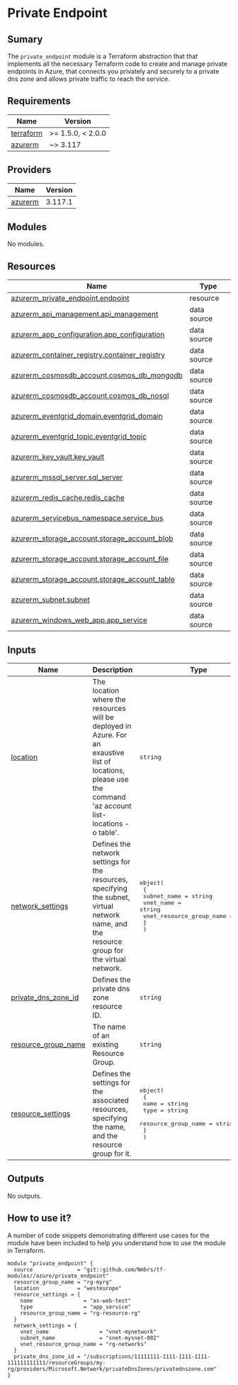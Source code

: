 <!-- BEGIN_TF_DOCS -->
# Private Endpoint

## Sumary

The `private_endpoint` module is a Terraform abstraction that that implements all the necessary
Terraform code to create and manage private endpoints in Azure, that connects you privately and securely to a private dns zone and allows private traffic to reach the service.

## Requirements

| Name | Version |
|------|---------|
| <a name="requirement_terraform"></a> [terraform](#requirement\_terraform) | >= 1.5.0, < 2.0.0 |
| <a name="requirement_azurerm"></a> [azurerm](#requirement\_azurerm) | ~> 3.117 |

## Providers

| Name | Version |
|------|---------|
| <a name="provider_azurerm"></a> [azurerm](#provider\_azurerm) | 3.117.1 |

## Modules

No modules.

## Resources

| Name | Type |
|------|------|
| [azurerm_private_endpoint.endpoint](https://registry.terraform.io/providers/hashicorp/azurerm/latest/docs/resources/private_endpoint) | resource |
| [azurerm_api_management.api_management](https://registry.terraform.io/providers/hashicorp/azurerm/latest/docs/data-sources/api_management) | data source |
| [azurerm_app_configuration.app_configuration](https://registry.terraform.io/providers/hashicorp/azurerm/latest/docs/data-sources/app_configuration) | data source |
| [azurerm_container_registry.container_registry](https://registry.terraform.io/providers/hashicorp/azurerm/latest/docs/data-sources/container_registry) | data source |
| [azurerm_cosmosdb_account.cosmos_db_mongodb](https://registry.terraform.io/providers/hashicorp/azurerm/latest/docs/data-sources/cosmosdb_account) | data source |
| [azurerm_cosmosdb_account.cosmos_db_nosql](https://registry.terraform.io/providers/hashicorp/azurerm/latest/docs/data-sources/cosmosdb_account) | data source |
| [azurerm_eventgrid_domain.eventgrid_domain](https://registry.terraform.io/providers/hashicorp/azurerm/latest/docs/data-sources/eventgrid_domain) | data source |
| [azurerm_eventgrid_topic.eventgrid_topic](https://registry.terraform.io/providers/hashicorp/azurerm/latest/docs/data-sources/eventgrid_topic) | data source |
| [azurerm_key_vault.key_vault](https://registry.terraform.io/providers/hashicorp/azurerm/latest/docs/data-sources/key_vault) | data source |
| [azurerm_mssql_server.sql_server](https://registry.terraform.io/providers/hashicorp/azurerm/latest/docs/data-sources/mssql_server) | data source |
| [azurerm_redis_cache.redis_cache](https://registry.terraform.io/providers/hashicorp/azurerm/latest/docs/data-sources/redis_cache) | data source |
| [azurerm_servicebus_namespace.service_bus](https://registry.terraform.io/providers/hashicorp/azurerm/latest/docs/data-sources/servicebus_namespace) | data source |
| [azurerm_storage_account.storage_account_blob](https://registry.terraform.io/providers/hashicorp/azurerm/latest/docs/data-sources/storage_account) | data source |
| [azurerm_storage_account.storage_account_file](https://registry.terraform.io/providers/hashicorp/azurerm/latest/docs/data-sources/storage_account) | data source |
| [azurerm_storage_account.storage_account_table](https://registry.terraform.io/providers/hashicorp/azurerm/latest/docs/data-sources/storage_account) | data source |
| [azurerm_subnet.subnet](https://registry.terraform.io/providers/hashicorp/azurerm/latest/docs/data-sources/subnet) | data source |
| [azurerm_windows_web_app.app_service](https://registry.terraform.io/providers/hashicorp/azurerm/latest/docs/data-sources/windows_web_app) | data source |

## Inputs

| Name | Description | Type | Default | Required |
|------|-------------|------|---------|:--------:|
| <a name="input_location"></a> [location](#input\_location) | The location where the resources will be deployed in Azure. For an exaustive list of locations, please use the command 'az account list-locations -o table'. | `string` | n/a | yes |
| <a name="input_network_settings"></a> [network\_settings](#input\_network\_settings) | Defines the network settings for the resources, specifying the subnet, virtual network name, and the resource group for the virtual network. | <pre>object(<br/>    {<br/>      subnet_name              = string<br/>      vnet_name                = string<br/>      vnet_resource_group_name = string<br/>    }<br/>  )</pre> | n/a | yes |
| <a name="input_private_dns_zone_id"></a> [private\_dns\_zone\_id](#input\_private\_dns\_zone\_id) | Defines the private dns zone resource ID. | `string` | n/a | yes |
| <a name="input_resource_group_name"></a> [resource\_group\_name](#input\_resource\_group\_name) | The name of an existing Resource Group. | `string` | n/a | yes |
| <a name="input_resource_settings"></a> [resource\_settings](#input\_resource\_settings) | Defines the settings for the associated resources, specifying the name, and the resource group for it. | <pre>object(<br/>    {<br/>      name                = string<br/>      type                = string<br/>      resource_group_name = string<br/>    }<br/>  )</pre> | n/a | yes |

## Outputs

No outputs.

## How to use it?

A number of code snippets demonstrating different use cases for the module have been included to help you understand how to use the module in Terraform.

```hcl
module "private_endpoint" {
  source              = "git::github.com/Nmbrs/tf-modules//azure/private_endpoint"
  resource_group_name = "rg-myrg"
  location            = "westeurope"
  resource_settings = {
    name                = "as-web-test"
    type                = "app_service"
    resource_group_name = "rg-resource-rg"
  }
  network_settings = {
    vnet_name                = "vnet-mynetwork"
    subnet_name              = "snet-mysnet-002"
    vnet_resource_group_name = "rg-networks"
  }
  private_dns_zone_id = "/subscriptions/11111111-1111-1111-1111-111111111111/resourceGroups/my-rg/providers/Microsoft.Network/privateDnsZones/privatednszone.com"
}
```
<!-- END_TF_DOCS -->
